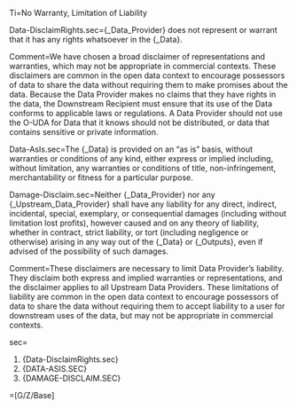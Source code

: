 Ti=No Warranty, Limitation of Liability

Data-DisclaimRights.sec={_Data_Provider} does not represent or warrant that it has any rights whatsoever in the {_Data}.

Comment=We have chosen a broad disclaimer of representations and warranties, which may not be appropriate in commercial contexts. These disclaimers are common in the open data context to encourage possessors of data to share the data without requiring them to make promises about the data. Because the Data Provider makes no claims that they have rights in the data, the Downstream Recipient must ensure that its use of the Data conforms to applicable laws or regulations. A Data Provider should not use the O-UDA for Data that it knows should not be distributed, or data that contains sensitive or private information.

Data-AsIs.sec=The {_Data} is provided on an “as is” basis, without warranties or conditions of any kind, either express or implied including, without limitation, any warranties or conditions of title, non-infringement, merchantability or fitness for a particular purpose.

Damage-Disclaim.sec=Neither {_Data_Provider} nor any {_Upstream_Data_Provider} shall have any liability for any direct, indirect, incidental, special, exemplary, or consequential damages (including without limitation lost profits), however caused and on any theory of liability, whether in contract, strict liability, or tort (including negligence or otherwise) arising in any way out of the {_Data} or {_Outputs}, even if advised of the possibility of such damages.

Comment=These disclaimers are necessary to limit Data Provider’s liability. They disclaim both express and implied warranties or representations, and the  disclaimer applies to all Upstream Data Providers. These limitations of liability are common in the open data context to encourage possessors of data to share the data without requiring them to accept liability to a user for downstream uses of the data, but may not be appropriate in commercial contexts.

sec=<ol><li>{Data-DisclaimRights.sec}</li><li><span style="text-transform: uppercase">{Data-AsIs.sec}</span></li><li><span style="text-transform: uppercase">{Damage-Disclaim.sec}</span></li></ol>

=[G/Z/Base]